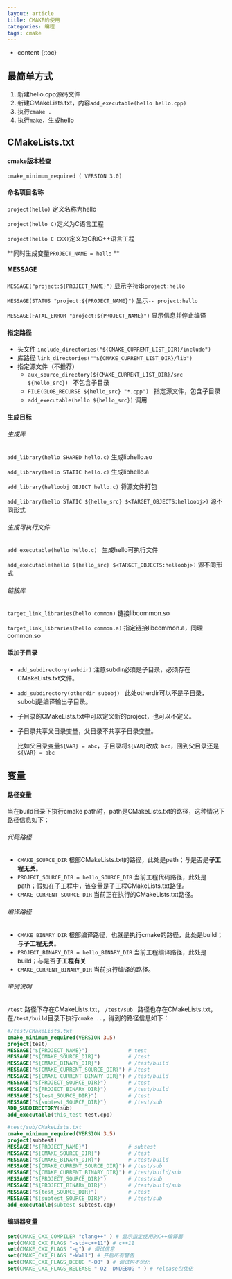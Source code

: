 ```yaml
---
layout: article
title: CMAKE的使用
categories: 编程
tags: cmake
---
```


* content
{:toc}

## 最简单方式

1. 新建hello.cpp源码文件
2. 新建CMakeLists.txt，内容`add_executable(hello hello.cpp)`
3. 执行`cmake .`
4. 执行`make`，生成hello

<!--more-->

## CMakeLists.txt

#### cmake版本检查

`cmake_minimum_required ( VERSION 3.0) `

#### 命名项目名称

`project(hello)` 定义名称为hello

`project(hello C)`定义为C语言工程

`project(hello C CXX)`定义为C和C++语言工程

**同时生成变量`PROJECT_NAME = hello` **

#### MESSAGE

`MESSAGE("project:${PROJECT_NAME}")` 显示字符串`project:hello`

`MESSAGE(STATUS "project:${PROJECT_NAME}")`  显示`-- project:hello`

`MESSAGE(FATAL_ERROR "project:${PROJECT_NAME}")` 显示信息并停止编译

#### 指定路径

* 头文件 `include_directories("${CMAKE_CURRENT_LIST_DIR}/include") `
* 库路径 `link_directories(""${CMAKE_CURRENT_LIST_DIR}/lib") `
* 指定源文件（不推荐）
  * `aux_source_directory(${CMAKE_CURRENT_LIST_DIR}/src ${hello_src}) `  不包含子目录
  * `FILE(GLOB_RECURSE ${hello_src} "*.cpp")`   指定源文件，包含子目录
  * `add_executable(hello ${hello_src})` 调用

#### 生成目标

###### 生成库

`add_library(hello SHARED hello.c)` 生成libhello.so

`add_library(hello STATIC hello.c)` 生成libhello.a

`add_library(helloobj OBJECT hello.c)` 将源文件打包

`add_library(hello STATIC ${hello_src} $<TARGET_OBJECTS:helloobj>)` 源不同形式

###### 生成可执行文件

`add_executable(hello hello.c) ` 生成hello可执行文件

`add_executable(hello ${hello_src} $<TARGET_OBJECTS:helloobj>)` 源不同形式

###### 链接库

`target_link_libraries(hello common)` 链接libcommon.so

`target_link_libraries(hello common.a)` 指定链接libcommon.a，同理common.so

#### 添加子目录

* `add_subdirectory(subdir)` 注意subdir必须是子目录，必须存在CMakeLists.txt文件。

* `add_subdirectory(otherdir subobj) ` 此处otherdir可以不是子目录，subobj是编译输出子目录。

* 子目录的CMakeLists.txt中可以定义新的project，也可以不定义。

* 子目录共享父目录变量，父目录不共享子目录变量。

  比如父目录变量`${VAR} = abc`，子目录将`${VAR}`改成` bcd`，回到父目录还是`${VAR} = abc`

## 变量

#### 路径变量

当在build目录下执行cmake path时，path是CMakeLists.txt的路径，这种情况下路径信息如下：

###### 代码路径

* `CMAKE_SOURCE_DIR` 根部CMakeLists.txt的路径，此处是path；与是否是**子工程无关**。
* `PROJECT_SOURCE_DIR = hello_SOURCE_DIR` 当前工程代码路径，此处是path；假如在子工程中，该变量是子工程CMakeLists.txt路径。
* `CMAKE_CURRENT_SOURCE_DIR` 当前正在执行的CMakeLists.txt路径。

###### 编译路径

* `CMAKE_BINARY_DIR` 根部编译路径，也就是执行cmake的路径，此处是build；与**子工程无关**。
*  `PROJECT_BINARY_DIR = hello_BINARY_DIR` 当前工程编译路径，此处是build；与是否**子工程有关**
* `CMAKE_CURRENT_BINARY_DIR` 当前执行编译的路径。

###### 举例说明

`/test` 路径下存在CMakeLists.txt， `/test/sub ` 路径也存在CMakeLists.txt，在`/test/build`目录下执行`cmake ..`，得到的路径信息如下：

```cmake
#/test/CMakeLists.txt
cmake_minimum_required(VERSION 3.5)
project(test)
MESSAGE("${PROJECT_NAME}")             # test
MESSAGE("${CMAKE_SOURCE_DIR}")         # /test
MESSAGE("${CMAKE_BINARY_DIR}")         # /test/build
MESSAGE("${CMAKE_CURRENT_SOURCE_DIR}") # /test
MESSAGE("${CMAKE_CURRENT_BINARY_DIR}") # /test/build
MESSAGE("${PROJECT_SOURCE_DIR}")       # /test
MESSAGE("${PROJECT_BINARY_DIR}")       # /test/build
MESSAGE("${test_SOURCE_DIR}")          # /test
MESSAGE("${subtest_SOURCE_DIR}")       # /test/sub
ADD_SUBDIRECTORY(sub)
add_executable(this_test test.cpp)

#test/sub/CMakeLists.txt
cmake_minimum_required(VERSION 3.5)
project(subtest)
MESSAGE("${PROJECT_NAME}")             # subtest
MESSAGE("${CMAKE_SOURCE_DIR}")         # /test
MESSAGE("${CMAKE_BINARY_DIR}")         # /test/build
MESSAGE("${CMAKE_CURRENT_SOURCE_DIR}") # /test/sub
MESSAGE("${CMAKE_CURRENT_BINARY_DIR}") # /test/build/sub
MESSAGE("${PROJECT_SOURCE_DIR}")       # /test/sub
MESSAGE("${PROJECT_BINARY_DIR}")       # /test/build/sub
MESSAGE("${test_SOURCE_DIR}")          # /test
MESSAGE("${subtest_SOURCE_DIR}")       # /test/sub
add_executable(subtest subtest.cpp)
```

#### 编辑器变量

```cmake
set(CMAKE_CXX_COMPILER "clang++" ) # 显示指定使用的C++编译器
set(CMAKE_CXX_FLAGS "-std=c++11") # c++11
set(CMAKE_CXX_FLAGS "-g") # 调试信息
set(CMAKE_CXX_FLAGS "-Wall") # 开启所有警告
set(CMAKE_CXX_FLAGS_DEBUG "-O0" ) # 调试包不优化
set(CMAKE_CXX_FLAGS_RELEASE "-O2 -DNDEBUG " ) # release包优化
```



